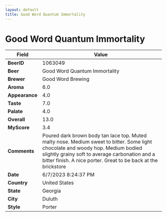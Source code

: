 ```yaml
---
layout: default
title: Good Word Quantum Immortality
---
```


# Good Word Quantum Immortality

| Field         | Value     |
|---------------|-----------|
| **BeerID** | 1063049 |
| **Beer** | Good Word Quantum Immortality |
| **Brewer** | Good Word Brewing |
| **Aroma** | 6.0 |
| **Appearance** | 4.0 |
| **Taste** | 7.0 |
| **Palate** | 4.0 |
| **Overall** | 13.0 |
| **MyScore** | 3.4 |
| **Comments** | Poured dark brown body tan lace top. Muted malty nose. Medium sweet to bitter. Some light chocolate and woody hop. Medium bodied slightly grainy soft to average carbonation and a bitter finish. A nice porter. Great to be back at the brickstore |
| **Date** | 6/7/2023 8:24:37 PM |
| **Country** | United States |
| **State** | Georgia |
| **City** | Duluth |
| **Style** | Porter |
